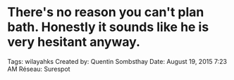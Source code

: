 # There's no reason you can't plan bath. Honestly it sounds like he is very hesitant anyway.

Tags: wilayahks
Created by: Quentin Sombsthay
Date: August 19, 2015 7:23 AM
Réseau: Surespot